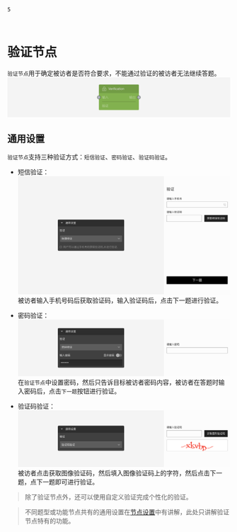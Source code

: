 ```index
5
```

```tag

```

```summary

```
# 验证节点

`验证节点`用于确定被访者是否符合要求，不能通过验证的被访者无法继续答题。
<img src='../../assets/snapshots/nodes/verification/node.png'>

## 通用设置

`验证节点`支持三种验证方式：`短信验证`、`密码验证`、`验证码验证`。

+ 短信验证：
  <img src='../../assets/snapshots/nodes/verification/sms.png'>
被访者输入手机号码后获取验证码，输入验证码后，点击下一题进行验证。

+ 密码验证：
  <img src='../../assets/snapshots/nodes/verification/password.png'>
在`验证节点`中设置密码，然后只告诉目标被访者密码内容，被访者在答题时输入密码后，点击`下一题`按钮进行验证。

+ 验证码验证：
  <img src='../../assets/snapshots/nodes/verification/CAPTCHA.png'>
被访者点击获取图像验证码，然后填入图像验证码上的字符，然后点击下一题，点下一题即可进行验证。

> 除了验证节点外，还可以使用自定义验证完成个性化的验证。

> 不同题型或功能节点共有的通用设置在[节点设置](../node-setting/concept.md)中有讲解，此处只讲解验证节点特有的功能。
